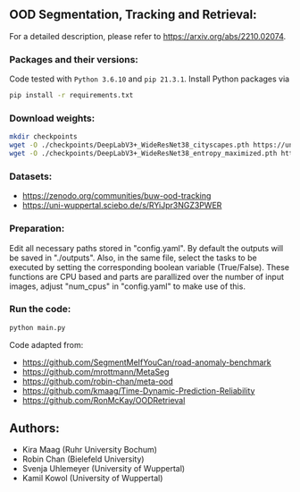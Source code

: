 ## OOD Segmentation, Tracking and Retrieval:

For a detailed description, please refer to https://arxiv.org/abs/2210.02074.

### Packages and their versions:
Code tested with ```Python 3.6.10``` and ```pip 21.3.1```.
Install Python packages via
```sh
pip install -r requirements.txt
```

### Download weights:
```sh
mkdir checkpoints
wget -O ./checkpoints/DeepLabV3+_WideResNet38_cityscapes.pth https://uni-wuppertal.sciebo.de/s/WVFTc4ka37xASZV/download
wget -O ./checkpoints/DeepLabV3+_WideResNet38_entropy_maximized.pth https://uni-wuppertal.sciebo.de/s/kCgnr0LQuTbrArA/download
```

### Datasets:
- https://zenodo.org/communities/buw-ood-tracking
- https://uni-wuppertal.sciebo.de/s/RYiJpr3NGZ3PWER

### Preparation:
Edit all necessary paths stored in "config.yaml". By default the outputs will be saved in "./outputs".
Also, in the same file, select the tasks to be executed by setting the corresponding boolean variable (True/False). These functions are CPU based and parts are parallized over the number of input images, adjust "num_cpus" in "config.yaml" to make use of this. 

### Run the code:
```python
python main.py
```

Code adapted from:
- https://github.com/SegmentMeIfYouCan/road-anomaly-benchmark
- https://github.com/mrottmann/MetaSeg
- https://github.com/robin-chan/meta-ood
- https://github.com/kmaag/Time-Dynamic-Prediction-Reliability 
- https://github.com/RonMcKay/OODRetrieval


## Authors:
- Kira Maag (Ruhr University Bochum)
- Robin Chan (Bielefeld University)
- Svenja Uhlemeyer (University of Wuppertal)
- Kamil Kowol (University of Wuppertal)
